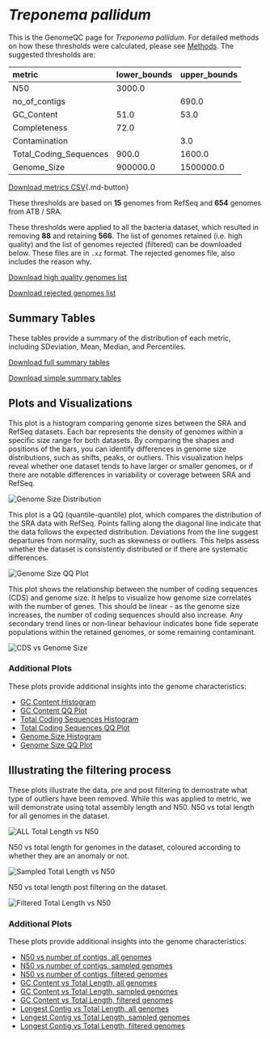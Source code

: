 # *Treponema pallidum*

This is the GenomeQC page for *Treponema pallidum*. For detailed methods on how these thresholds were calculated, please see [Methods](../../methods.md).
The suggested thresholds are: 

| metric                 | lower_bounds   | upper_bounds   |
|:-----------------------|:---------------|:---------------|
| N50                    | 3000.0         |                |
| no_of_contigs          |                | 690.0          |
| GC_Content             | 51.0           | 53.0           |
| Completeness           | 72.0           |                |
| Contamination          |                | 3.0            |
| Total_Coding_Sequences | 900.0          | 1600.0         |
| Genome_Size            | 900000.0       | 1500000.0      |

[Download metrics CSV](Treponema_pallidum_metrics.csv){.md-button}


These thresholds are based on **15** genomes from RefSeq and **654** genomes from ATB / SRA.

These thresholds were applied to all the bacteria dataset, which resulted in removing **88** and retaining **566**.
The list of genomes retained (i.e. high quality) and the list of genomes rejected (filtered) can be downloaded below. These files are in `.xz` format. The rejected genomes file, also includes the reason why.

[Download high quality genomes list](Treponema_pallidum_high_quality_genomes.csv.xz)


[Download rejected genomes list](Treponema_pallidum_filtered_out_genomes.csv.xz)



## Summary Tables
These tables provide a summary of the distribution of each metric, including SDeviation, Mean, Median, and Percentiles.

[Download full summary tables](summary.csv)

[Download simple summary tables](selected_summary.csv)

## Plots and Visualizations

This plot is a histogram comparing genome sizes between the SRA and RefSeq datasets. Each bar represents the density of genomes within a specific size range for both datasets. By comparing the shapes and positions of the bars, you can identify differences in genome size distributions, such as shifts, peaks, or outliers. This visualization helps reveal whether one dataset tends to have larger or smaller genomes, or if there are notable differences in variability or coverage between SRA and RefSeq.

![Genome Size Distribution](Genome_Size_refseq_histogram_kde.png)

This plot is a QQ (quantile-quantile) plot, which compares the distribution of the SRA data with RefSeq. Points falling along the diagonal line indicate that the data follows the expected distribution. Deviations from the line suggest departures from normality, such as skewness or outliers. This helps assess whether the dataset is consistently distributed or if there are systematic differences.

![Genome Size QQ Plot](Genome_Size_refseq_qqplot.png)

This plot shows the relationship between the number of coding sequences (CDS) and genome size. It helps to visualize how genome size correlates with the number of genes. This should be linear - as the genome size increases, the number of coding sequences should also increase. Any secondary trend lines or non-linear behaviour indicates bone fide seperate populations within the retained genomes, or some remaining contaminant. 

![CDS vs Genome Size](Treponema_pallidum_CDS_vs_Genome_Size.png)

### Additional Plots

These plots provide additional insights into the genome characteristics:

- [GC Content Histogram](GC_Content_refseq_histogram_kde.png)
- [GC Content QQ Plot](GC_Content_refseq_qqplot.png)
- [Total Coding Sequences Histogram](Total_Coding_Sequences_refseq_histogram_kde.png)
- [Total Coding Sequences QQ Plot](Total_Coding_Sequences_refseq_qqplot.png)
- [Genome Size Histogram](Genome_Size_refseq_histogram_kde.png)
- [Genome Size QQ Plot](Genome_Size_refseq_qqplot.png)
## Illustrating the filtering process
These plots illustrate the data, pre and post filtering to demostrate what type of outliers have been removed. While this was applied to metric, we will demonstrate using total assembly length and N50.
N50 vs total length for all genomes in the dataset.

![ALL Total Length vs N50](Treponema_pallidum_all_total_length_N50.png)

N50 vs total length for genomes in the dataset, coloured according to whether they are an anomaly or not.

![Sampled Total Length vs N50](Treponema_pallidum_sample_total_length_N50.png)

N50 vs total length post filtering on the dataset.

![Filtered Total Length vs N50](Treponema_pallidum_filt_total_length_N50.png)

### Additional Plots

These plots provide additional insights into the genome characteristics:

- [N50 vs number of contigs, all genomes](Treponema_pallidum_all_N50_number.png)
- [N50 vs number of contigs, sampled genomes](Treponema_pallidum_sample_N50_number.png)
- [N50 vs number of contigs, filtered genomes](Treponema_pallidum_filt_N50_number.png)
- [GC Content vs Total Length, all genomes](Treponema_pallidum_all_total_length_GC_Content.png)
- [GC Content vs Total Length, sampled genomes](Treponema_pallidum_sample_total_length_GC_Content.png)
- [GC Content vs Total Length, filtered genomes](Treponema_pallidum_filt_total_length_GC_Content.png)
- [Longest Contig vs Total Length, all genomes](Treponema_pallidum_all_total_length_longest.png)
- [Longest Contig vs Total Length, sampled genomes](Treponema_pallidum_sample_total_length_longest.png)
- [Longest Contig vs Total Length, filtered genomes](Treponema_pallidum_filt_total_length_longest.png)
